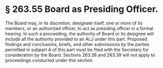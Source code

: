 # § 263.55   Board as Presiding Officer.

The Board may, in its discretion, designate itself, one or more of its members, or an authorized officer, to act as presiding officer in a formal hearing. In such a proceeding, the authority of Board or its designee will include all the authority provided to an ALJ under this part. Proposed findings and conclusions, briefs, and other submissions by the parties permitted in subpart A of this part must be filed with the Secretary for consideration by the Board. Sections 263.38 and 263.39 will not apply to proceedings conducted under this section.






